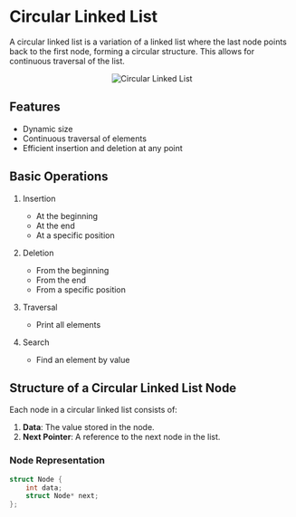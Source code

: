 # Circular Linked List

A circular linked list is a variation of a linked list where the last node points back to the first node, forming a circular structure. This allows for continuous traversal of the list.

<div align="center">
<img src="https://media.geeksforgeeks.org/wp-content/uploads/20240402130347/circular-linked-list-copy.webp" alt="Circular Linked List">
</div>

## Features

- Dynamic size
- Continuous traversal of elements
- Efficient insertion and deletion at any point

## Basic Operations

1. Insertion
   - At the beginning
   - At the end
   - At a specific position

2. Deletion
   - From the beginning
   - From the end
   - From a specific position

3. Traversal
   - Print all elements

4. Search
   - Find an element by value

## Structure of a Circular Linked List Node
Each node in a circular linked list consists of:
1. **Data**: The value stored in the node.
2. **Next Pointer**: A reference to the next node in the list.

### Node Representation
```c
struct Node {
    int data;
    struct Node* next;
};
